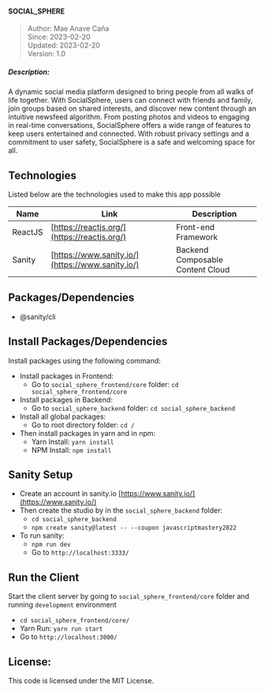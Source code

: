 #### SOCIAL_SPHERE

> Author: Mae Anave Caña    
> Since: 2023-02-20    
> Updated: 2023-02-20    
> Version: 1.0    



##### Description: 
A dynamic social media platform designed to bring people from all walks of life together. With SocialSphere, users can connect with friends and family, join groups based on shared interests, and discover new content through an intuitive newsfeed algorithm. From posting photos and videos to engaging in real-time conversations, SocialSphere offers a wide range of features to keep users entertained and connected. With robust privacy settings and a commitment to user safety, SocialSphere is a safe and welcoming space for all. 



## Technologies

Listed below are the technologies used to make this app possible

| Name | Link | Description |
| ------ | ------ | ------ |
| ReactJS | [https://reactjs.org/](https://reactjs.org/) | Front-end Framework |
| Sanity | [https://www.sanity.io/](https://www.sanity.io/) | Backend Composable Content Cloud |



## Packages/Dependencies
- @sanity/cli



## Install Packages/Dependencies
Install packages using the following command:
- Install packages in Frontend:
    - Go to `social_sphere_frontend/core` folder: `cd social_sphere_frontend/core`
- Install packages in Backend:
    - Go to `social_sphere_backend` folder: `cd social_sphere_backend`
- Install all global packages:
    - Go to root directory folder: `cd /`
- Then install packages in yarn and in npm:
    - Yarn Install: `yarn install`
    - NPM Install: `npm install`


## Sanity Setup
- Create an account in sanity.io [https://www.sanity.io/](https://www.sanity.io/)
- Then create the studio by in the `social_sphere_backend` folder:
    - `cd social_sphere_backend`
    - `npm create sanity@latest -- --coupon javascriptmastery2022`
- To run sanity:
    - `npm run dev`
    - Go to `http://localhost:3333/`



## Run the Client
Start the client server by going to `social_sphere_frontend/core` folder and running `development` environment
- `cd social_sphere_frontend/core/`
- Yarn Run: `yarn run start`
- Go to `http://localhost:3000/`



## License: 
This code is licensed under the MIT License.
